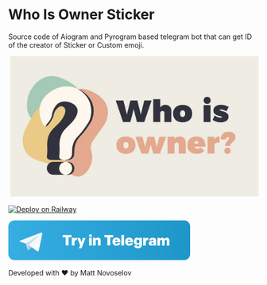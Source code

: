 # Who Is Owner Sticker

Source code of Aiogram and Pyrogram based telegram bot that can get ID of the creator of Sticker or Custom emoji.

![](https://github.com/matt-novoselov/Who-Is-Owner-Sticker/blob/13ab54d5d95a2c762cb9ce55b3e024cad31a2565/Thumbnail)

[![Deploy on Railway](https://railway.app/button.svg)](https://railway.app/new/template/-VYu2P?referralCode=RmyABJ)

[![Telegram Bot](https://raw.githubusercontent.com/matt-novoselov/SystemFiles/main/telegram_button.svg)](https://t.me/WhoIsOwnerBot)

Developed with ❤️ by Matt Novoselov
